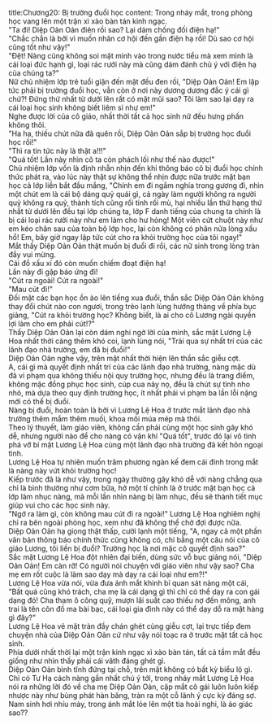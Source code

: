 title:Chương20: Bị trường đuổi học
content:
Trong nháy mắt, trong phòng học vang lên một trận xì xào bàn tán kinh ngạc.<br>"Ta đi! Diệp Oản Oản điên rồi sao? Lại dám chống đối điện hạ!"<br>"Chắc chắn là bởi vì muốn nhân cơ hội đến gần điện hạ rồi! Dù sao cơ hội cũng tốt như vậy!"<br>"Đệt! Nàng cũng không soi mặt mình vào trong nước tiểu mà xem mình là cái loại đức hạnh gì, loại rác rưới này mà cũng dám đánh chủ ý với điện hạ của chúng ta?"<br>Nữ chủ nhiệm lớp trẻ tuổi giận đến mặt đều đen rồi, "Diệp Oản Oản! Em lập tức phải bị trường đuổi học, vẫn còn ở nơi này dương dương đắc ý cái gì chứ?! Đứng thứ nhất từ dưới lên rất có mặt mũi sao? Tôi làm sao lại dạy ra cái loại học sinh không biết liêm sỉ như em!"<br>Nghe được lời của cô giáo, nhất thời tất cả học sinh nữ đều hưng phấn không thôi.<br>"Ha ha, thiếu chút nữa đã quên rồi, Diệp Oản Oản sắp bị trường học đuổi học rồi!"<br>"Thì ra tin tức này là thật a!!!"<br>"Quá tốt! Lần này nhìn cô ta còn phách lối như thế nào được!"<br>Chủ nhiệm lớp vốn là định nhẫn nhịn đến khi thông báo cô bị đuổi học chính thức phát ra, vào lúc này thật sự không thể nhịn được nữa trước mặt bạn học cả lớp liền bắt đầu mắng, "Chính em đi ngắm nghía trong gương đi, nhìn một chút em là cái bộ dáng quỷ quái gì, cả ngày làm người không ra người quỷ không ra quỷ, thành tích cũng rối tinh rối mù, hại nhiều lần thứ hạng thứ nhất từ dưới lên đều tại lớp chúng ta, lớp F danh tiếng của chung ta chính là bị cái loại rác rưởi này như em làm cho hư hỏng! Một viên cứt chuột này như em kéo chân sau của toàn bộ lớp học, lại còn không có phân nửa lòng xấu hổ! Em, bây giờ ngay lập tức cút cho ra khỏi trường học của tôi ngay!"<br>Mắt thấy Diệp Oản Oản thật muốn bị đuổi đi rồi, các nữ sinh trong lòng tràn đầy vui mừng.<br>Cái đồ xấu xí đó còn muốn chiếm đoạt điện hạ!<br>Lần này đi gặp báo ứng đi!<br>"Cút ra ngoài! Cút ra ngoài!"<br>"Mau cút đi!"<br>Đối mặt các bạn học ồn ào lên tiếng xua đuổi, thần sắc Diệp Oản Oản không thay đổi chút nào con ngươi, trong trẻo lạnh lùng hướng thảng về phía bục giảng, "Cút ra khỏi trường học? Không biết, là ai cho cô Lương ngài quyền lợi làm cho em phải cút!?"<br>Thấy Diệp Oản Oản lại còn dám nghi ngờ lời của mình, sắc mặt Lương Lệ Hoa nhất thời càng thêm khó coi, lạnh lùng nói, "Trải qua sự nhất trí của các lãnh đạo nhà trường, em đã bị đuổi!"<br>Diệp Oản Oản nghe vậy, trên mặt nhất thời hiện lên thần sắc giễu cợt.<br>A, cái gì mà quyết định nhất trí của các lãnh đạo nhà trường, nàng mặc dù đã vi phạm qua không thiếu nội quy trường học, nhưng đều là trang điểm, không mặc đồng phục học sinh, cúp cua này nọ, đều là chút sự tình nho nhỏ, mà dựa theo quy định trường học, ít nhất phải vi phạm ba lần lỗi nặng mới có thể bị đuổi.<br>Nàng bị đuổi, hoàn toàn là bởi vì Lương Lệ Hoa ở trước mắt lãnh đạo nhà trường thêm mắm thêm muối, khoa môi múa mép mà thôi.<br>Theo lý thuyết, làm giáo viên, không cần phải cùng một học sinh gây khó dễ, nhưng người nào để cho nàng có vận khí "Quá tốt", trước đó lại vô tình phá vỡ bí mật Lương Lệ Hoa cùng một lãnh đạo nhà trường đã kết hôn ngoại tình.<br>Lương Lệ Hoa tự nhiên muốn trăm phương ngàn kế đem cái đinh trong mắt là nàng này vứt khỏi trường học!<br>Kiếp trước đã là như vậy, trong ngày thường gây khó dễ với nàng chẳng qua chỉ là bình thường như cơm bữa, hở một tí chính là ở trước mặt bạn học cả lớp làm nhục nàng, mà mỗi lần nhìn nàng bị làm nhục, đều sẽ thành tiết mục giúp vui cho các học sinh này.<br>"Ngớ ra làm gì, còn không mau cút đi ra ngoài!" Lương Lệ Hoa nghiêm nghị chỉ ra bên ngoài phòng học, xem như đã không thể chờ đợi được nữa.<br>Diệp Oản Oản hạ giọng thật thấp, cười lạnh một tiếng, "A, ngay cả một phần văn bản thông báo chính thức cũng không có, chỉ bằng một câu nói của cô giáo Lương, tôi liền bị đuổi? Trường học là nơi mặc cô quyết định sao?"<br>Sắc mặt Lương Lệ Hoa đột nhiên đại biến, dùng sức vỗ bục giảng nói, "Diệp Oản Oản! Em càn rỡ! Có người nói chuyện với giáo viên như vậy sao? Cha mẹ em rốt cuộc là làm sao dạy mà dạy ra cái loại như em?!"<br>Lương Lệ Hoa vừa nói, vừa đưa ánh mắt khinh bỉ quan sát nàng một cái, "Bất quá cũng khó trách, cha mẹ là cái dạng gì thì chỉ có thể dạy ra con gái dạng đó! Cha tham ô công quỹ, mượn lãi suất cao thiếu nợ đến mông, anh trai là tên côn đồ ma bài bạc, cái loại gia đình này có thể dạy dỗ ra mặt hàng gì đây?"<br>Lương Lệ Hoa vẻ mặt tràn đầy chán ghét cùng giễu cợt, lại trực tiếp đem chuyện nhà của Diệp Oản Oản cứ như vậy nói toạc ra ở trước mặt tất cả học sinh.<br>Phía dưới nhất thời lại một trận kinh ngạc xì xào bàn tán, tất cả tầm mắt đều giống như nhìn thấy phải cái vâth đáng ghét gì.<br>Diệp Oản Oản bình tĩnh đứng tại chỗ, trên mặt không có bất kỳ biểu lộ gì.<br>Chỉ có Tư Hạ cách nàng gần nhất chú ý tới, trong nháy mắt Lương Lệ Hoa nói ra những lời đó về cha mẹ Diệp Oản Oản, cặp mắt cô gái luôn luôn kiếp nhược này như bùng phát hàn băng, tràn ra một cỗ lãnh ý cực kỳ đáng sợ.<br>Nam sinh hơi nhíu mày, trong ánh mắt lóe lên một tia hoài nghi, là ảo giác sao??